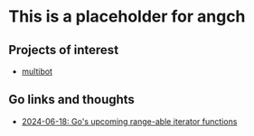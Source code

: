 # This is a placeholder for angch

## Projects of interest

 * [multibot](https://github.com/angch/multibot)

## Go links and thoughts

 * [2024-06-18: Go's upcoming range-able iterator functions](https://angch.com/go.html)